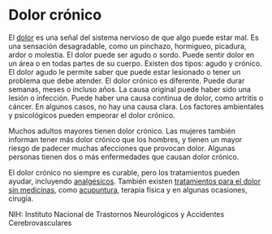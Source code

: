 Dolor crónico
=============


El [dolor](https://medlineplus.gov/spanish/pain.html) es una señal del sistema nervioso de que algo puede estar mal. Es una sensación desagradable, como un pinchazo, hormigueo, picadura, ardor o molestia. El dolor puede ser agudo o sordo. Puede sentir dolor en un área o en todas partes de su cuerpo. Existen dos tipos: agudo y crónico. El dolor agudo le permite saber que puede estar lesionado o tener un problema que debe atender. El dolor crónico es diferente. Puede durar semanas, meses o incluso años. La causa original puede haber sido una lesión o infección. Puede haber una causa continua de dolor, como artritis o cáncer. En algunos casos, no hay una causa clara. Los factores ambientales y psicológicos pueden empeorar el dolor crónico.


Muchos adultos mayores tienen dolor crónico. Las mujeres también informan tener más dolor crónico que los hombres, y tienen un mayor riesgo de padecer muchas afecciones que provocan dolor. Algunas personas tienen dos o más enfermedades que causan dolor crónico.


El dolor crónico no siempre es curable, pero los tratamientos pueden ayudar, incluyendo [analgésicos](https://medlineplus.gov/spanish/painrelievers.html). También existen [tratamientos para el dolor sin medicinas](https://medlineplus.gov/spanish/nondrugpainmanagement.html), como [acupuntura](https://medlineplus.gov/spanish/acupuncture.html), terapia física y en algunas ocasiones, cirugía.


NIH: Instituto Nacional de Trastornos Neurológicos y Accidentes Cerebrovasculares 

